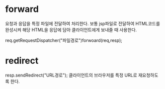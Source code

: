 # forward
요청과 응답을 특정 파일에 전달하여 처리한다.
보통 jsp파일로 전달하여 HTML코드를 완성시켜 해당 HTML을 응답에 담아 클라이언트에게 보내줄 때 사용한다.

req.getRequestDispatcher("파일경로")forwoard(req,resp);

# redirect
resp.sendRedirect("URL경로");
클라이언트의 브라우저를 특정 URL로 재요청하도록 한다.

